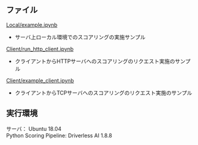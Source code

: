 ## ファイル
[Local/example.ipynb](./Local/example.ipynb)
- サーバ上ローカル環境でのスコアリングの実施サンプル  
  
[Client/run_http_client.ipynb](./Client/run_http_client.ipynb)
- クライアントからHTTPサーバへのスコアリングのリクエスト実施のサンプル

[Client/example_client.ipynb](./Client/example_client.ipynb)
- クライアントからTCPサーバへのスコアリングのリクエスト実施のサンプル

## 実行環境
サーバ： Ubuntu 18.04  
Python Scoring Pipeline: Driverless AI 1.8.8  
